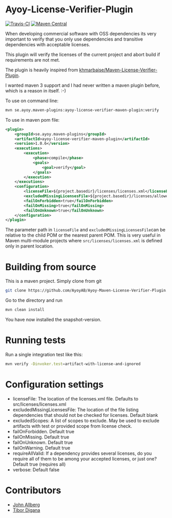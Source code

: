 # Ayoy-License-Verifier-Plugin

[![Travis-CI](https://travis-ci.org/AyoyAB/Ayoy-Maven-License-Verifier-Plugin.svg?branch=master "CI status")](https://travis-ci.org/AyoyAB/Ayoy-Maven-License-Verifier-Plugin)
[![Maven Central](https://maven-badges.herokuapp.com/maven-central/se.ayoy.maven-plugins/ayoy-license-verifier-maven-plugin/badge.svg)](https://maven-badges.herokuapp.com/maven-central/se.ayoy.maven-plugins/ayoy-license-verifier-maven-plugin)

When developing commercial software with OSS dependencies its
very important to verify that you only use dependencies and transitive dependencies with
acceptable licenses.

This plugin will verify the licenses of the current 
project and abort build if requirements are not met.

The plugin is heavily inspired from 
[khmarbaise/Maven-License-Verifier-Plugin](https://github.com/khmarbaise/Maven-License-Verifier-Plugin).

I wanted maven 3 support and I had never written
a maven plugin before, which is a reason in itself. :-)

To use on command line:
```bash
mvn se.ayoy.maven-plugins:ayoy-license-verifier-maven-plugin:verify
```

To use in maven pom file:
```xml
<plugin>
    <groupId>se.ayoy.maven-plugins</groupId>
    <artifactId>ayoy-license-verifier-maven-plugin</artifactId>
    <version>1.0.6</version>
    <executions>
        <execution>
            <phase>compile</phase>
            <goals>
                <goal>verify</goal>
            </goals>
        </execution>
    </executions>
    <configuration>
        <licenseFile>${project.basedir}/licenses/licenses.xml</licenseFile>
        <excludedMissingLicensesFile>${project.basedir}/licenses/allowedMissingLicense.xml</excludedMissingLicensesFile>
        <failOnForbidden>true</failOnForbidden>
        <failOnMissing>true</failOnMissing>
        <failOnUnknown>true</failOnUnknown>
    </configuration>
</plugin>
```

The parameter path in `licenseFile` and `excludedMissingLicensesFile`can be relative to the child POM
or the nearest parent POM.
This is very useful in Maven multi-module projects where `src/licenses/licenses.xml` is defined only in parent location.

# Building from source
This is a maven project. Simply clone from git

```bash
git clone https://github.com/AyoyAB/Ayoy-Maven-License-Verifier-Plugin.git
```

Go to the directory and run

```bash
mvn clean install
```

You have now installed the snapshot-version.

# Running tests

Run a single integration test like this:
```bash
mvn verify -Dinvoker.test=artifact-with-license-and-ignored
```

# Configuration settings

- licenseFile: The location of the licenses.xml file. Defaults to src/licenses/licenses.xml
- excludedMissingLicensesFile: The location of the file listing dependencies that should not be checked for licenses. Default blank
- excludedScopes: A list of scopes to exclude. May be used to exclude artifacts with test or provided scope from license check.
- failOnForbidden. Default true
- failOnMissing. Default true
- failOnUnknown. Default true
- failOnWarning. Default true
- requireAllValid: If a dependency provides several licenses, do you require all of them to be among your accepted licenses, or just one? Default true (requires all)
- verbose: Default false

# Contributors
- [John Allberg](https://github.com/smuda)
- [Tibor Digana](https://github.com/Tibor17)